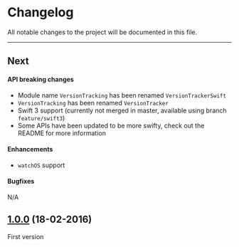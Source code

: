 # Changelog

All notable changes to the project will be documented in this file.

---

## Next

#### API breaking changes

- Module name `VersionTracking` has been renamed `VersionTrackerSwift`
- `VersionTracking` has been renamed `VersionTracker`
- Swift 3 support (currently not merged in master, available using branch `feature/swift3`)
- Some APIs have been updated to be more swifty, check out the README for more information

#### Enhancements

- `watchOS` support

#### Bugfixes

N/A

## [1.0.0](https://github.com/tbaranes/VersionTrackerSwift/releases/tag/1.0) (18-02-2016)

First version

